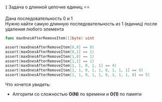 `I` Задача о длинной цепочке единиц ⭐⭐

Дана последовательность 0 и 1</br>
Нужно найти самую длинную последовательность из 1 (единиц) после удаления любого элемента
```go
func maxOnesAfterRemoveItem([]byte) uint
```

```go
assert(maxOnesAfterRemoveItem[0,0] == 0)
assert(maxOnesAfterRemoveItem[0,1] == 1)
assert(maxOnesAfterRemoveItem[1,0] == 1)
assert(maxOnesAfterRemoveItem[1,1] == 1)
assert(maxOnesAfterRemoveItem[1, 1, 0, 1, 1] == 4)
assert(maxOnesAfterRemoveItem[1, 1, 0, 1, 1, 0, 1, 1, 1] == 5)
assert(maxOnesAfterRemoveItem[1, 1, 0, 1, 1, 0, 1, 1, 1, 0] == 5)
```

Что хочется увидеть:
- Алгоритм со сложностью **O(N)** по времени и **O(1)** по памяти